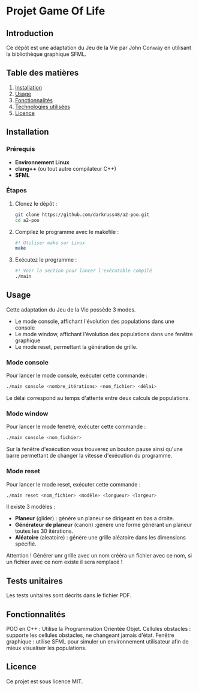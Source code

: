 # Projet Game Of Life

## Introduction
Ce dépôt est une adaptation du Jeu de la Vie par John Conway en utilisant la bibliothèque graphique SFML.

## Table des matières
1. [Installation](#installation)
2. [Usage](#usage)
3. [Fonctionnalités](#fonctionnalités)
4. [Technologies utilisées](#technologies-utilisées)
5. [Licence](#licence)

## Installation

### Prérequis
- **Environnement Linux**
- **clang++** (ou tout autre compilateur C++)
- **SFML**

### Étapes
1. Clonez le dépôt :
   ```bash
   git clone https://github.com/darkruss48/a2-poo.git
   cd a2-poo
   ```
2. Compilez le programme avec le makefile :
   ```bash
   #! Utiliser make sur Linux
   make
   ```
3. Exécutez le programme :
   ```bash
   #! Voir la section pour lancer l'exécutable compilé
   ./main
   ```

## Usage
Cette adaptation du Jeu de la Vie possède 3 modes.
- Le mode console, affichant l'évolution des populations dans une console
- Le mode window, affichant l'évolution des populations dans une fenêtre graphique
- Le mode reset, permettant la génération de grille.

### Mode console

Pour lancer le mode console, exécuter cette commande :
```bash
./main console <nombre_itérations> <nom_fichier> <délai>
```

Le délai correspond au temps d'attente entre deux calculs de populations.


### Mode window

Pour lancer le mode fenetré, exécuter cette commande :
```bash
./main console <nom_fichier>
```

Sur la fenêtre d'exécution vous trouverez un bouton pause ainsi qu'une barre permettant de changer la vitesse d'exécution du programme.


### Mode reset

Pour lancer le mode reset, exécuter cette commande :
```bash
./main reset <nom_fichier> <modèle> <longueur> <largeur>
```
Il existe 3 modèles :
- **Planeur** (glider) : génère un planeur se dirigeant en bas a droite.
- **Générateur de planeur** (canon) :génère une forme générant un planeur toutes les 30 itérations.
- **Aléatoire** (aleatoire) : génère une grille aléatoire dans les dimensions spécifié.

Attention ! Générer unr grille avec un nom crééra un fichier avec ce nom, si un fichier avec ce nom existe il sera remplacé !


## Tests unitaires

Les tests unitaires sont décrits dans le fichier PDF.

## Fonctionnalités
POO en C++ : Utilise la Programmation Orientée Objet.
Cellules obstacles : supporte les cellules obstacles, ne changeant jamais d'état.
Fenêtre graphique : utilise SFML pour simuler un environnement utilisateur afin de mieux visualiser les populations.

## Licence
Ce projet est sous licence MIT.

